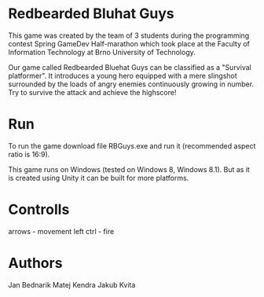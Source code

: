 Redbearded Bluhat Guys
======================

This game was created by the team of 3 students during the programming contest Spring GameDev Half-marathon which took place at the Faculty of Information Technology at Brno University of Technology.

Our game called Redbearded Bluehat Guys can be classified as a "Survival platformer". It introduces a young hero equipped with a mere slingshot surrounded by the loads of angry enemies continuously growing in number. Try to survive the attack and achieve the highscore!

Run
===
To run the game download file RBGuys.exe and run it (recommended aspect ratio is 16:9).

This game runs on Windows (tested on Windows 8, Windows 8.1). But as it is created using Unity it can be built for more platforms.

Controlls
=========
arrows - movement
left ctrl - fire

Authors
=======
Jan Bednarik
Matej Kendra
Jakub Kvita
